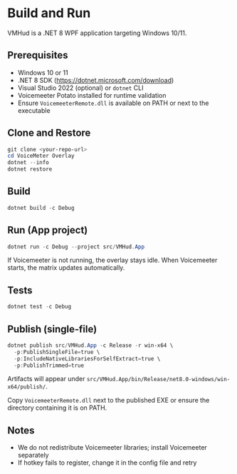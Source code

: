 # Build and Run

VMHud is a .NET 8 WPF application targeting Windows 10/11.

## Prerequisites

- Windows 10 or 11
- .NET 8 SDK (https://dotnet.microsoft.com/download)
- Visual Studio 2022 (optional) or `dotnet` CLI
- Voicemeeter Potato installed for runtime validation
- Ensure `VoicemeeterRemote.dll` is available on PATH or next to the executable

## Clone and Restore

```powershell
git clone <your-repo-url>
cd VoiceMeter Overlay
dotnet --info
dotnet restore
```

## Build

```powershell
dotnet build -c Debug
```

## Run (App project)

```powershell
dotnet run -c Debug --project src/VMHud.App
```

If Voicemeeter is not running, the overlay stays idle. When Voicemeeter starts, the matrix updates automatically.

## Tests

```powershell
dotnet test -c Debug
```

## Publish (single-file)

```powershell
dotnet publish src/VMHud.App -c Release -r win-x64 \
  -p:PublishSingleFile=true \
  -p:IncludeNativeLibrariesForSelfExtract=true \
  -p:PublishTrimmed=true
```

Artifacts will appear under `src/VMHud.App/bin/Release/net8.0-windows/win-x64/publish/`.

Copy `VoicemeeterRemote.dll` next to the published EXE or ensure the directory containing it is on PATH.

## Notes

- We do not redistribute Voicemeeter libraries; install Voicemeeter separately
- If hotkey fails to register, change it in the config file and retry

